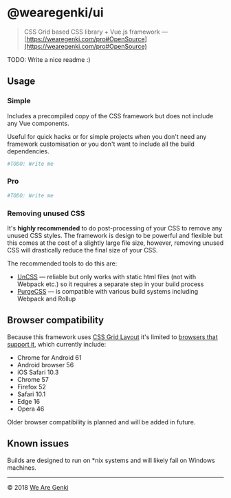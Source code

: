 # @wearegenki/ui

> CSS Grid based CSS library + Vue.js framework — [https://wearegenki.com/pro#OpenSource](https://wearegenki.com/pro#OpenSource)

TODO: Write a nice readme :)

## Usage

### Simple

Includes a precompiled copy of the CSS framework but does not include any Vue components.

Useful for quick hacks or for simple projects when you don't need any framework customisation or you don't want to include all the build dependencies.

```bash
#TODO: Write me
```

### Pro

```bash
#TODO: Write me
```

### Removing unused CSS

It's **highly recommended** to do post-processing of your CSS to remove any unused CSS styles. The framework is design to be powerful and flexible but this comes at the cost of a slightly large file size, however, removing unused CSS will drastically reduce the final size of your CSS.

The recommended tools to do this are:

* [UnCSS](https://github.com/giakki/uncss) — reliable but only works with static html files (not with Webpack etc.) so it requires a separate step in your build process
* [PurgeCSS](https://github.com/FullHuman/purgecss) — is compatible with various build systems including Webpack and Rollup

## Browser compatibility

Because this framework uses [CSS Grid Layout](https://developer.mozilla.org/en-US/docs/Web/CSS/CSS_Grid_Layout) it's limited to [browsers that support it](http://caniuse.com/#feat=css-grid), which currently include:

* Chrome for Android 61
* Android browser 56
* iOS Safari 10.3
* Chrome 57
* Firefox 52
* Safari 10.1
* Edge 16
* Opera 46

Older browser compatibility is planned and will be added in future.

## Known issues

Builds are designed to run on *nix systems and will likely fail on Windows machines.

-----

© 2018 [We Are Genki](https://wearegenki.com)
